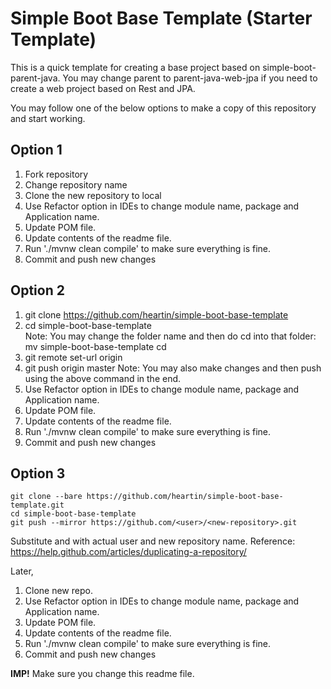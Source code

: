 # Simple Boot Base Template (Starter Template)

This is a quick template for creating a base project based on simple-boot-parent-java.
You may change parent to parent-java-web-jpa if you need to create a web project based on Rest and JPA.

You may follow one of the below options to make a copy of this repository and start working.

## Option 1
1. Fork repository
1. Change repository name
1. Clone the new repository to local
1. Use Refactor option in IDEs to change module name, package and Application name.
1. Update POM file.
1. Update contents of the readme file.
1. Run './mvnw clean compile' to make sure everything is fine.
1. Commit and push new changes


## Option 2
1. git clone https://github.com/heartin/simple-boot-base-template
1. cd simple-boot-base-template <br>
Note: You may change the folder name and then do cd into that folder: <br>
mv simple-boot-base-template <new-repository-name>
cd <new-repository-name>
1. git remote set-url origin <new-repo-url>
1. git push origin master
Note: You may also make changes and then push using the above command in the end.
1. Use Refactor option in IDEs to change module name, package and Application name.
1. Update POM file.
1. Update contents of the readme file.
1. Run './mvnw clean compile' to make sure everything is fine.
1. Commit and push new changes


## Option 3
```
git clone --bare https://github.com/heartin/simple-boot-base-template.git
cd simple-boot-base-template
git push --mirror https://github.com/<user>/<new-repository>.git
```
Substitute <user> and <new-repository> with actual user and new repository name.
Reference: https://help.github.com/articles/duplicating-a-repository/

Later,
1. Clone new repo.
1. Use Refactor option in IDEs to change module name, package and Application name.
1. Update POM file.
1. Update contents of the readme file.
1. Run './mvnw clean compile' to make sure everything is fine.
1. Commit and push new changes


**IMP!** Make sure you change this readme file.